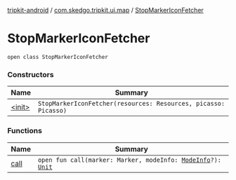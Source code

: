 [tripkit-android](../../index.md) / [com.skedgo.tripkit.ui.map](../index.md) / [StopMarkerIconFetcher](./index.md)

# StopMarkerIconFetcher

`open class StopMarkerIconFetcher`

### Constructors

| Name | Summary |
|---|---|
| [&lt;init&gt;](-init-.md) | `StopMarkerIconFetcher(resources: Resources, picasso: Picasso)` |

### Functions

| Name | Summary |
|---|---|
| [call](call.md) | `open fun call(marker: Marker, modeInfo: `[`ModeInfo`](../../com.skedgo.tripkit.routing/-mode-info/index.md)`?): `[`Unit`](https://kotlinlang.org/api/latest/jvm/stdlib/kotlin/-unit/index.html) |
